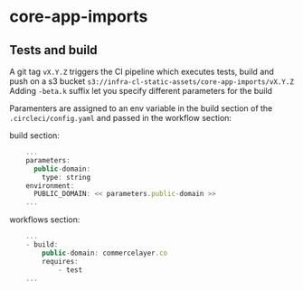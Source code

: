 # core-app-imports

## Tests and build

A git tag `vX.Y.Z` triggers the CI pipeline which executes tests, build and push on a s3 bucket `s3://infra-cl-static-assets/core-app-imports/vX.Y.Z`
Adding `-beta.k` suffix let you specify different parameters for the build

Paramenters are assigned to an env variable in the build section of the `.circleci/config.yaml` and passed in the workflow section:

build section:

```js
    ...
    parameters:
      public-domain:
        type: string
    environment:
      PUBLIC_DOMAIN: << parameters.public-domain >>
    ...
```

workflows section:

```js
    ...
    - build:
        public-domain: commercelayer.co
        requires:
            - test
    ...        
```
